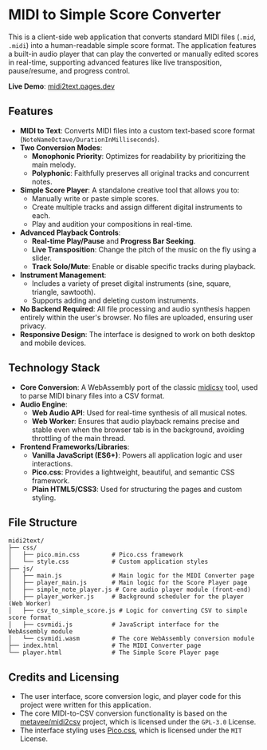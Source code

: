 # MIDI to Simple Score Converter

This is a client-side web application that converts standard MIDI files (`.mid`, `.midi`) into a human-readable simple score format. The application features a built-in audio player that can play the converted or manually edited scores in real-time, supporting advanced features like live transposition, pause/resume, and progress control.

**Live Demo**: [midi2text.pages.dev](https://midi2text.pages.dev/)

## Features

- **MIDI to Text**: Converts MIDI files into a custom text-based score format (`NoteNameOctave/DurationInMilliseconds`).
- **Two Conversion Modes**:
  - **Monophonic Priority**: Optimizes for readability by prioritizing the main melody.
  - **Polyphonic**: Faithfully preserves all original tracks and concurrent notes.
- **Simple Score Player**: A standalone creative tool that allows you to:
  - Manually write or paste simple scores.
  - Create multiple tracks and assign different digital instruments to each.
  - Play and audition your compositions in real-time.
- **Advanced Playback Controls**:
  - **Real-time Play/Pause** and **Progress Bar Seeking**.
  - **Live Transposition**: Change the pitch of the music on the fly using a slider.
  - **Track Solo/Mute**: Enable or disable specific tracks during playback.
- **Instrument Management**:
  - Includes a variety of preset digital instruments (sine, square, triangle, sawtooth).
  - Supports adding and deleting custom instruments.
- **No Backend Required**: All file processing and audio synthesis happen entirely within the user's browser. No files are uploaded, ensuring user privacy.
- **Responsive Design**: The interface is designed to work on both desktop and mobile devices.

## Technology Stack

- **Core Conversion**: A WebAssembly port of the classic [midicsv](https://www.fourmilab.ch/webtools/midicsv/) tool, used to parse MIDI binary files into a CSV format.
- **Audio Engine**:
  - **Web Audio API**: Used for real-time synthesis of all musical notes.
  - **Web Worker**: Ensures that audio playback remains precise and stable even when the browser tab is in the background, avoiding throttling of the main thread.
- **Frontend Frameworks/Libraries**:
  - **Vanilla JavaScript (ES6+)**: Powers all application logic and user interactions.
  - **Pico.css**: Provides a lightweight, beautiful, and semantic CSS framework.
  - **Plain HTML5/CSS3**: Used for structuring the pages and custom styling.

## File Structure

```
midi2text/
├── css/
│   ├── pico.min.css         # Pico.css framework
│   └── style.css            # Custom application styles
├── js/
│   ├── main.js              # Main logic for the MIDI Converter page
│   ├── player_main.js       # Main logic for the Score Player page
│   ├── simple_note_player.js # Core audio player module (front-end)
│   ├── player_worker.js     # Background scheduler for the player (Web Worker)
│   ├── csv_to_simple_score.js # Logic for converting CSV to simple score format
│   ├── csvmidi.js           # JavaScript interface for the WebAssembly module
│   └── csvmidi.wasm         # The core WebAssembly conversion module
├── index.html               # The MIDI Converter page
└── player.html              # The Simple Score Player page
```

## Credits and Licensing

- The user interface, score conversion logic, and player code for this project were written for this application.
- The core MIDI-to-CSV conversion functionality is based on the [metavee/midi2csv](https://github.com/metavee/midi2csv) project, which is licensed under the `GPL-3.0` License.
- The interface styling uses [Pico.css](https://picocss.com/), which is licensed under the `MIT` License.